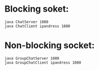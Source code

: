 # Blocking soket:  
`java ChatServer 1080`  
`java ChatClient ipandress 1080`  
# Non-blocking socket:  
`java GroupChatServer 1080`  
`java GroupChatClient ipandress 1080`
